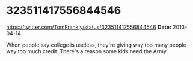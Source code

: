 # 323511417556844546
https://twitter.com/TomFrankly/status/323511417556844546
**Date:** 2013-04-14

When people say college is useless, they're giving way too many people way too much credit. There's a reason some kids need the Army.
